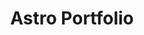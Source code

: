 ---
title: "Astro Portfolio"
year: "2024"
category: "Web Application"
role: "Fullstack Developer"
name: "Astro Portfolio"
description: "Miserease is a social web application aimed at providing a supportive platform for users to share stories of misfortune. The app promotes empathy and closure, allowing users to post about their struggles, receive supportive feedback, and update their stories with positive resolutions."
githublink: "https://github.com/victorhalimm/Miserease"
deployment: "https://miserease.vercel.app/"
mockup: "/src/assets/miserease/miserease-mockup.png"
problem: "In a world where social media often highlights only the positive aspects of life, people may find it difficult to share their misfortunes or seek support. Traditional platforms lack the tools to foster empathy and closure."
solution: "Miserease provides users with a calm and empathetic platform where they can share their stories of hardship, connect with others through shared experiences, and receive emotional support."
features_scope:
  - "Pomodoro Timer for Time Management"
  - "Efficient Note-Taking System (Notion-Inspired)"
  - "Task Scheduling and Calendar Integration"
  - "Streamlined All-In-One Dashboard"
gallery:
  - "/images/miserease-screenshot1.png"
  - "/images/miserease-screenshot2.png"
  - "/images/miserease-screenshot3.png"
route: "miserease"
stack:
  - "Astro"
  - "ReactJS"
  - "TailwindCSS"
  - "Markdown"
---
